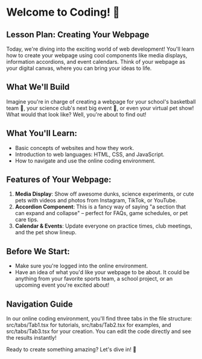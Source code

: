 # Welcome to Coding! 🚀

## Lesson Plan: Creating Your Webpage

Today, we're diving into the exciting world of web development! You'll learn how to create your webpage using cool components like media displays, information accordions, and event calendars. Think of your webpage as your digital canvas, where you can bring your ideas to life.

## What We'll Build

Imagine you're in charge of creating a webpage for your school's basketball team 🏀, your science club's next big event 🧪, or even your virtual pet show! What would that look like? Well, you're about to find out!

## What You'll Learn:

- Basic concepts of websites and how they work.
- Introduction to web languages: HTML, CSS, and JavaScript.
- How to navigate and use the online coding environment.

## Features of Your Webpage:

1. **Media Display**: Show off awesome dunks, science experiments, or cute pets with videos and photos from Instagram, TikTok, or YouTube.
2. **Accordion Component**: This is a fancy way of saying "a section that can expand and collapse" – perfect for FAQs, game schedules, or pet care tips.
3. **Calendar & Events**: Update everyone on practice times, club meetings, and the pet show lineup.
## Before We Start:

- Make sure you're logged into the online environment.
- Have an idea of what you'd like your webpage to be about. It could be anything from your favorite sports team, a school project, or an upcoming event you're excited about!

## Navigation Guide

In our online coding environment, you'll find three tabs in the file structure: src/tabs/Tab1.tsx for tutorials, src/tabs/Tab2.tsx for examples, and src/tabs/Tab3.tsx for your creation. You can edit the code directly and see the results instantly!

Ready to create something amazing? Let's dive in! 🌊
